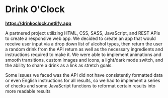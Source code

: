 <h1>Drink O'Clock</h1>

<strong>https://drinkoclock.netlify.app</strong>

<p>A partnered project utilizing HTML, CSS, SASS, JavaScript, and REST APIs to create a responsive web app. We decided to create an app that would receive user input via a drop down list of alcohol types, then return the user a random drink from the API return as well as the necessary ingredients and instructions required to make it. We were able to implement animations and smooth transitions, custom images and icons, a light/dark mode switch, and the ability to share a drink as a link as stretch goals.</p>
<p>Some issues we faced was the API did not have consistently formatted data or even English instructions for all results, so we had to implement a series of checks and some JavaScript functions to reformat certain results into more readable results</p>
